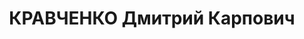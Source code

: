 ---
title: КРАВЧЕНКО Дмитрий Карпович
description: "1903 року народження, с. В. Мішкове Амвросіївського району Донецької\
  \ області, українець, освіта початкова, член ВКП(б). Проживав: с. Тельманове Донецької\
  \ області. Райуповноважений комітету заготівель. \n  Заарештований 30 вересня 1937\
  \ року. Засуджений виїзною сесією військової колегії Верховного Суду СРСР до розстрілу\
  \ з конфіскацією майна. Вирок виконано у м. Сталіно (м. Донецьк) 3 грудня 1937 року.\
  \ \n  Реабілітований у 1958 році."
---